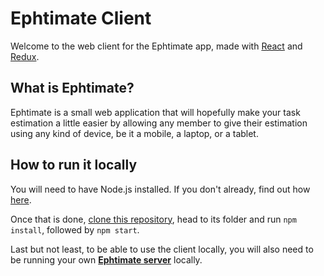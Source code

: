 # Ephtimate Client

Welcome to the web client for the Ephtimate app, made with [React][1] and [Redux][2].

## What is Ephtimate?

Ephtimate is a small web application that will hopefully make your task estimation a little easier by allowing any member to give their estimation using any kind of device, be it a mobile, a laptop, or a tablet.

## How to run it locally

You will need to have Node.js installed. If you don't already, find out how [here][3].

Once that is done, [clone this repository][4], head to its folder and run `npm install`, followed by `npm start`.

Last but not least, to be able to use the client locally, you will also need to be running your own [**Ephtimate server**][5] locally.

[1]: https://facebook.github.io/react/
[2]: http://redux.js.org/
[3]: https://nodejs.org/en/
[4]: https://help.github.com/articles/cloning-a-repository/
[5]: https://github.com/nmarcora/ephtimate-server